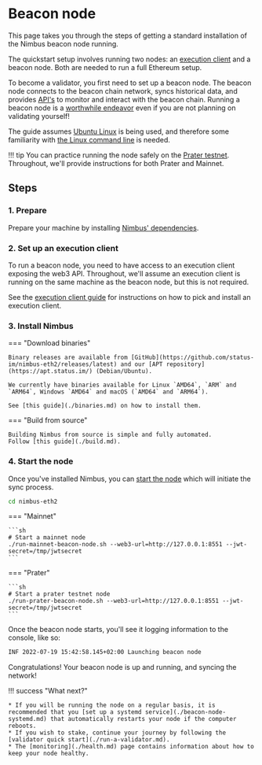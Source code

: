 # Beacon node

This page takes you through the steps of getting a standard installation of the Nimbus beacon node running.

The quickstart setup involves running two nodes: an [execution client](./eth1.md) and a beacon node.
Both are needed to run a full Ethereum setup.

To become a validator, you first need to set up a beacon node.
The beacon node connects to the beacon chain network, syncs historical data, and provides [API's](./rest-api.md) to monitor and interact with the beacon chain.
Running a beacon node is a [worthwhile endeavor](https://vitalik.ca/general/2021/05/23/scaling.html#its-crucial-for-blockchain-decentralization-for-regular-users-to-be-able-to-run-a-node) even if you are not planning on validating yourself!

The guide assumes [Ubuntu Linux](https://ubuntu.com/download/server) is being used, and therefore some familiarity with [the Linux command line](https://ubuntu.com/tutorials/command-line-for-beginners) is needed.

!!! tip
    You can practice running the node safely on the [Prater testnet](./prater.md).
    Throughout, we'll provide instructions for both Prater and Mainnet.


## Steps

### 1. Prepare

Prepare your machine by installing [Nimbus' dependencies](./install.md).

### 2. Set up an execution client

To run a beacon node, you need to have access to an execution client exposing the web3 API.
Throughout, we'll assume an execution client is running on the same machine as the beacon node, but this is not required.

See the [execution client guide](./eth1.md) for instructions on how to pick and install an execution client.

### 3. Install Nimbus

=== "Download binaries"

    Binary releases are available from [GitHub](https://github.com/status-im/nimbus-eth2/releases/latest) and our [APT repository](https://apt.status.im/) (Debian/Ubuntu).

    We currently have binaries available for Linux `AMD64`, `ARM` and `ARM64`, Windows `AMD64` and macOS (`AMD64` and `ARM64`).

    See [this guide](./binaries.md) on how to install them.


=== "Build from source"

    Building Nimbus from source is simple and fully automated.
    Follow [this guide](./build.md).


### 4. Start the node

Once you've installed Nimbus, you can [start the node](./start-syncing.md) which will initiate the sync process.

```sh
cd nimbus-eth2
```

=== "Mainnet"

    ```sh
    # Start a mainnet node
    ./run-mainnet-beacon-node.sh --web3-url=http://127.0.0.1:8551 --jwt-secret=/tmp/jwtsecret
    ```

=== "Prater"

    ```sh
    # Start a prater testnet node
    ./run-prater-beacon-node.sh --web3-url=http://127.0.0.1:8551 --jwt-secret=/tmp/jwtsecret
    ```

Once the beacon node starts, you'll see it logging information to the console, like so:

```sh
INF 2022-07-19 15:42:58.145+02:00 Launching beacon node                      topics="beacnde" version=v22.10.1-97a1cdc4-stateofus ...
```

Congratulations!
Your beacon node is up and running, and syncing the network!

!!! success "What next?"

    * If you will be running the node on a regular basis, it is recommended that you [set up a systemd service](./beacon-node-systemd.md) that automatically restarts your node if the computer reboots.
    * If you wish to stake, continue your journey by following the [validator quick start](./run-a-validator.md).
    * The [monitoring](./health.md) page contains information about how to keep your node healthy.
